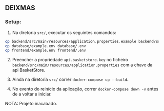 ## DEIXMAS

### Setup:

1. Na diretoria `src/`, executar os seguintes comandos:
```bash
cp backend/src/main/resources/application.properties.example backend/src/main/resources/application.properties
cp database/example.env database/.env
cp frontend/example.env frontend/.env
```
2. Preencher a propriedade `api.basketstore.key` no ficheiro `backend/src/main/resources/application.properties` com a chave da api BasketStore.

3. Ainda na diretoria `src/` correr `docker-compose up --build`.

4. No evento do reinício da aplicação, correr `docker-compose down -v` antes de a voltar a iniciar.

NOTA: Projeto inacabado.
